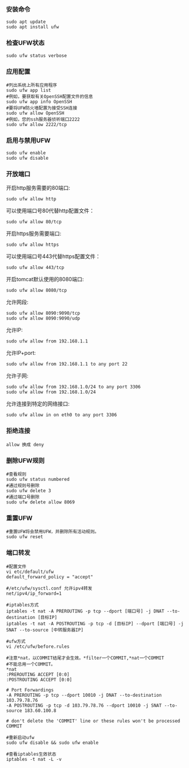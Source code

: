 ### 安装命令

```shell
sudo apt update
sudo apt install ufw
```

### 检查UFW状态

```shell
sudo ufw status verbose
```

### 应用配置

```shell
#列出系统上所有应用程序
sudo ufw app list
#例如，要获取有关OpenSSH配置文件的信息
sudo ufw app info OpenSSH
#要将UFW防火墙配置为接受SSH连接
sudo ufw allow OpenSSH
#例如，您的ssh服务器侦听端口2222
sudo ufw allow 2222/tcp
```

### 启用与禁用UFW

```shell
sudo ufw enable
sudo ufw disable
```

### 开放端口

开启http服务需要的80端口:

```shell
sudo ufw allow http
```

可以使用端口号80代替http配置文件：

```shell
sudo ufw allow 80/tcp
```

开启https服务需要端口:

```shell
sudo ufw allow https
```

可以使用端口号443代替https配置文件：

```shell
sudo ufw allow 443/tcp
```

开启tomcat默认使用的8080端口:

```shell
sudo ufw allow 8080/tcp
```

允许网段:

```shell
sudo ufw allow 8090:9090/tcp
sudo ufw allow 8090:9090/udp
```

允许IP:

```shell
sudo ufw allow from 192.168.1.1
```

允许IP+port:

```shell
sudo ufw allow from 192.168.1.1 to any port 22
```

允许子网:

```shell
sudo ufw allow from 192.168.1.0/24 to any port 3306
sudo ufw allow from 192.168.1.0/24
```

允许连接到特定的网络接口:

```shell
sudo ufw allow in on eth0 to any port 3306
```

### 拒绝连接

```shell
allow 换成 deny
```

### 删除UFW规则

```shell
#查看规则
sudo ufw status numbered
#通过规则号删除
sudo ufw delete 3
#通过端口号删除
sudo ufw delete allow 8069
```

### 重置UFW

```shell
#重置UFW将会禁用UFW，并删除所有活动规则。
sudo ufw reset
```

### 端口转发

```shell
#配置文件
vi etc/default/ufw
default_forward_policy = "accept"

#/etc/ufw/sysctl.conf 允许ipv4转发
net/ipv4/ip_forward=1

#iptables方式
iptables -t nat -A PREROUTING -p tcp --dport [端口号] -j DNAT --to-destination [目标IP]
iptables -t nat -A POSTROUTING -p tcp -d [目标IP] --dport [端口号] -j SNAT --to-source [中转服务器IP]

#ufw方式
vi /etc/ufw/before.rules

#注意*nat，以COMMIT结尾才会生效。*filter一个COMMIT,*nat一个COMMIT
#不能总用一个COMMIT。
*nat
:PREROUTING ACCEPT [0:0]
:POSTROUTING ACCEPT [0:0]

# Port Forwardings 
-A PREROUTING -p tcp --dport 10010 -j DNAT --to-destination 103.79.78.76
-A POSTROUTING -p tcp -d 103.79.78.76 --dport 10010 -j SNAT --to-source 183.60.100.8

# don't delete the 'COMMIT' line or these rules won't be processed
COMMIT

#重新启动ufw
sudo ufw disable && sudo ufw enable

#查看iptables生效状态
iptables -t nat -L -v
```